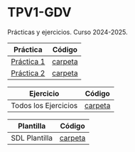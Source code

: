 # TPV1-GDV
Prácticas y ejercicios. Curso 2024-2025.

| Práctica | Código |
|:--:|:--:|
[Práctica 1]()|[carpeta]()|
[Práctica 2]()|[carpeta]()|

| Ejercicio | Código |
|:--:|:--:|
Todos los Ejercicios|[carpeta]()|

| Plantilla | Código |
|:--:|:--:|
SDL Plantilla|[carpeta]()|
